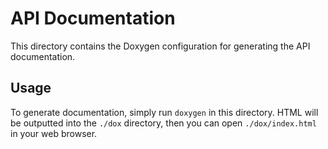 # API Documentation
This directory contains the Doxygen configuration for generating the API documentation.

## Usage
To generate documentation, simply run `doxygen` in this directory. HTML will be outputted into the `./dox` directory, then you can open `./dox/index.html` in your web browser.
